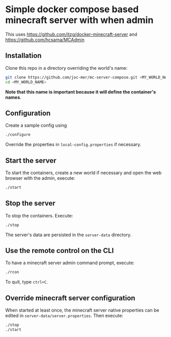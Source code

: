 # Simple docker compose based minecraft server with when admin

This uses https://github.com/itzg/docker-minecraft-server and https://github.com/hcsama/MCAdmin

## Installation

Clone this repo in a directory overriding the world's name:

```sh
git clone https://github.com/joc-mer/mc-server-compose.git <MY_WORLD_NAME>
cd <MY_WORLD_NAME>
```

**Note that this name is important because it will define the container's names**.

## Configuration

Create a sample config using
```sh
./configure
```

Override the properties in `local-config.properties` if necessary.

## Start the server

To start the containers, create a new world if necessary and open the web browser with the admin, execute:
```sh
./start
```

## Stop the server

To stop the containers.
Execute:
```sh
./stop
```
The server's data are persisted in the `server-data` directory.

## Use the remote control on the CLI

To have a minecraft server admin command prompt, execute:
```sh
./rcon
```
 To quit, type `ctrl+C`.

## Override minecraft server configuration

When started at least once, the minecraft server native properties can be edited in `server-data/server.properties`. Then execute:

```sh
./stop
./start
```
